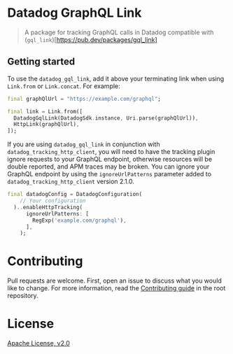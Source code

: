 
# Datadog GraphQL Link

> A package for tracking GraphQL calls in Datadog compatible with (`gql_link`)[https://pub.dev/packages/gql_link]

## Getting started

To use the `datadog_gql_link`, add it above your terminating link when using `Link.from` or `Link.concat`. For example:

```dart
final graphQlUrl = "https://example.com/graphql";

final link = Link.from([
  DatadogGqlLink(DatadogSdk.instance, Uri.parse(graphQlUrl)),
  HttpLink(graphQlUrl),
]);
```

If you are using `datadog_gql_link` in conjunction with
`datadog_tracking_http_client`, you will need to have the tracking plugin ignore
requests to your GraphQL endpoint, otherwise resources will be double reported,
and APM traces may be broken. You can ignore your GraphQL endpoint by using the
`ignoreUrlPatterns` parameter added to `datadog_tracking_http_client` version
2.1.0.

```dart
final datadogConfig = DatadogConfiguration(
    // Your configuration
  )..enableHttpTracking(
      ignoreUrlPatterns: [
        RegExp('example.com/graphql'),
      ],
    );
```


# Contributing

Pull requests are welcome. First, open an issue to discuss what you would like
to change. For more information, read the [Contributing
guide](../../CONTRIBUTING.md) in the root repository.

# License

[Apache License, v2.0](LICENSE)
